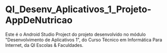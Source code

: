 # QI_Desenv_Aplicativos_1_Projeto-AppDeNutricao
Este é o Android Studio Project do projeto desenvolvido no módulo "Desenvolvimento de Aplicativos 1", do Curso Técnico em Informática Para Internet, da QI Escolas &amp; Faculdades.
